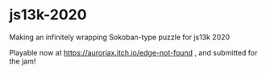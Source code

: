 # js13k-2020
Making an infinitely wrapping Sokoban-type puzzle for js13k 2020

Playable now at https://auroriax.itch.io/edge-not-found , and submitted for the jam!
